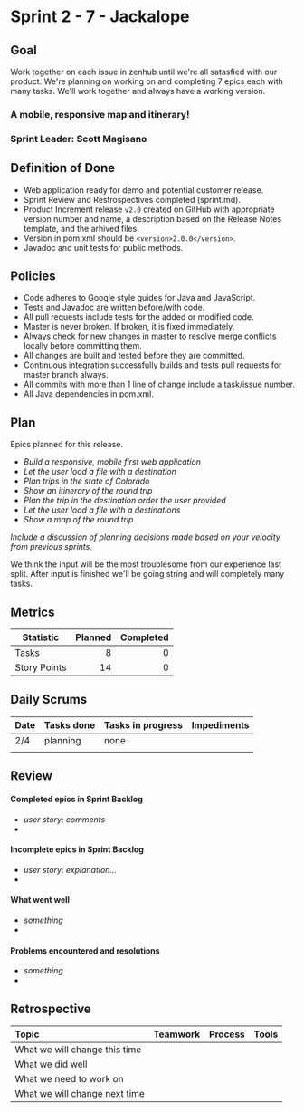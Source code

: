 # Sprint 2 - 7 - Jackalope

## Goal

Work together on each issue in zenhub until we're all satasfied with our product. We're planning on working on and completing 7 epics each with many tasks. We'll work together and always have a working version.

### A mobile, responsive map and itinerary!
### Sprint Leader: Scott Magisano

## Definition of Done

* Web application ready for demo and potential customer release.
* Sprint Review and Restrospectives completed (sprint.md).
* Product Increment release `v2.0` created on GitHub with appropriate version number and name, a description based on the Release Notes template, and the arhived files.
* Version in pom.xml should be `<version>2.0.0</version>`.
* Javadoc and unit tests for public methods.

## Policies

* Code adheres to Google style guides for Java and JavaScript.
* Tests and Javadoc are written before/with code.  
* All pull requests include tests for the added or modified code.
* Master is never broken.  If broken, it is fixed immediately.
* Always check for new changes in master to resolve merge conflicts locally before committing them.
* All changes are built and tested before they are committed.
* Continuous integration successfully builds and tests pull requests for master branch always.
* All commits with more than 1 line of change include a task/issue number.
* All Java dependencies in pom.xml.

## Plan

Epics planned for this release.

* *Build a responsive, mobile first web application*
* *Let the user load a file with a destination*
* *Plan trips in the state of Colorado*
* *Show an itinerary of the round trip*
* *Plan the trip in the destination order the user provided*
* *Let the user load a file with a destinations*
* *Show a map of the round trip*

*Include a discussion of planning decisions made based on your velocity from previous sprints.*

We think the input will be the most troublesome from our experience last split. After input is finished we'll be going string and will completely many tasks.

## Metrics

Statistic | Planned | Completed
--- | ---: | ---:
Tasks |  8   | 0 
Story Points |  14  | 0 

## Daily Scrums

Date | Tasks done  | Tasks in progress | Impediments 
:--- | :--- | :--- | :--- 
2/4 | planning | none | 
 | | | 
 
## Review

#### Completed epics in Sprint Backlog 
* *user story*:  *comments*
* 

#### Incomplete epics in Sprint Backlog 
* *user story*: *explanation...*
*

#### What went well
* *something*
*

#### Problems encountered and resolutions
* *something*
*

## Retrospective

Topic | Teamwork | Process | Tools
:--- | :--- | :--- | :---
What we will change this time |  |  | 
What we did well |  |  | 
What we need to work on |  |  |
What we will change next time |  |  | 
